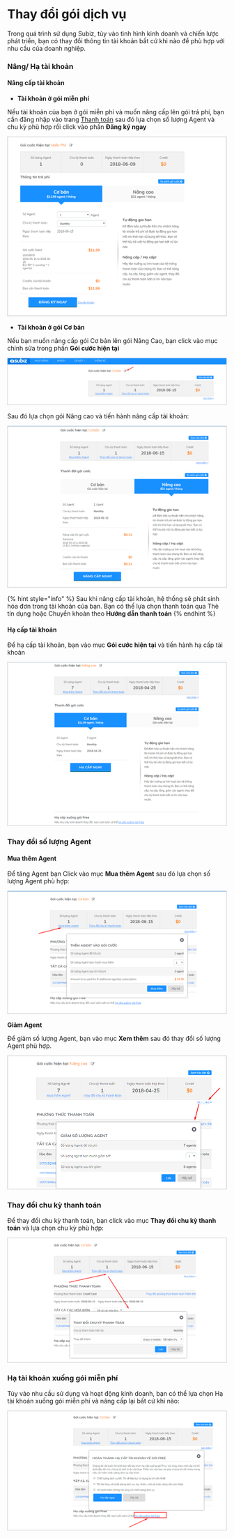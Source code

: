 # Thay đổi gói dịch vụ

Trong quá trình sử dụng Subiz, tùy vào tình hình kinh doanh và chiến lược phát triển, bạn có thay đổi thông tin tài khoản bất cứ khi nào để phù hợp với nhu cầu của doanh nghiệp.

### Nâng/ Hạ tài khoản

#### Nâng cấp tài khoản

* **Tài khoản ở gói miễn phí**

Nếu tài khoản của bạn ở gói miễn phí và muốn nâng cấp lên gói trả phí, bạn cần đăng nhập vào trang [Thanh toán](https://app.subiz.com/payment-home) sau đó lựa chọn số lượng Agent và chu kỳ phù hợp rồi click vào phần **Đăng ký ngay**

![N&#xE2;ng c&#x1EA5;p g&#xF3;i t&#xE0;i kho&#x1EA3;n](../../.gitbook/assets/nang-cap-goi-tai-khoan.png)

* **Tài khoản ở gói Cơ bản**

Nếu bạn muốn nâng cấp gói Cơ bản lên gói Nâng Cao,  bạn click vào mục chỉnh sửa trong phần **Gói cước hiện tại**

![N&#xE2;ng c&#x1EA5;p g&#xF3;i c&#x1A1; b&#x1EA3;n](../../.gitbook/assets/nang-cap-goi-co-ban.png)

Sau đó lựa chọn gói Nâng cao và tiến hành nâng cấp tài khoản:

![N&#xE2;ng c&#x1EA5;p l&#xEA;n g&#xF3;i n&#xE2;ng cao](../../.gitbook/assets/nang-cap-len-goi-nang-cao.png)

{% hint style="info" %}
Sau khi nâng cấp tài khoản, hệ thống sẽ phát sinh hóa đơn trong tài khoản của bạn. Bạn có thể lựa chọn thanh toán qua Thẻ tín dụng hoặc Chuyển khoản theo **Hướng dẫn thanh toán**
{% endhint %}



#### Hạ cấp tài khoản

Để hạ cấp tài khoản, bạn vào mục **Gói cước hiện tại** và tiến hành hạ cấp tài khoản

![H&#x1EA1; c&#x1EA5;p t&#xE0;i kho&#x1EA3;n](../../.gitbook/assets/ha-tai-khoan%20%281%29.png)

### Thay đổi số lượng Agent

#### Mua thêm Agent

Để tăng Agent bạn Click vào mục **Mua thêm Agent** sau đó lựa chọn số lượng Agent phù hợp:

![Mua th&#xEA;m Agent](../../.gitbook/assets/mua-them-agents%20%281%29.png)

**Giảm Agent**

Để giảm số lượng Agent, bạn vào mục **Xem thêm** sau đó thay đổi số lượng Agent phù hợp.

![Gi&#x1EA3;m Agent](../../.gitbook/assets/giam-agent.png)

### Thay đổi chu kỳ thanh toán

Để thay đổi chu kỳ thanh toán, bạn click vào mục **Thay đổi chu kỳ thanh toán** và lựa chọn chu kỳ phù hợp:

![Thay &#x111;&#x1ED5;i chu k&#x1EF3; thanh to&#xE1;n](../../.gitbook/assets/thay-doi-chu-ky-thanh-toan.png)

### Hạ tài khoản xuống gói miễn phí

Tùy vào nhu cầu sử dụng và hoạt động kinh doanh, bạn có thể lựa chọn Hạ tài khoản xuống gói miễn phí và nâng cấp lại bất cứ khi nào:

![H&#x1EA1; t&#xE0;i kho&#x1EA3;n xu&#x1ED1;ng g&#xF3;i mi&#x1EC5;n ph&#xED;](../../.gitbook/assets/ha-tai-khoan-xuong-goi-mien-phi%20%281%29.png)



